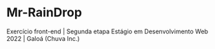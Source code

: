 # Mr-RainDrop
Exercício front-end | Segunda etapa Estágio em Desenvolvimento Web 2022 | Galoá (Chuva Inc.)
